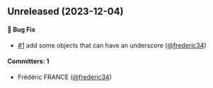
## Unreleased (2023-12-04)

#### :bug: Bug Fix
* [#1](https://github.com/Net-Logic/dolibarr_module_easytooltip/pull/1) add some objects that can have an underscore ([@frederic34](https://github.com/frederic34))

#### Committers: 1
- Frédéric FRANCE ([@frederic34](https://github.com/frederic34))
